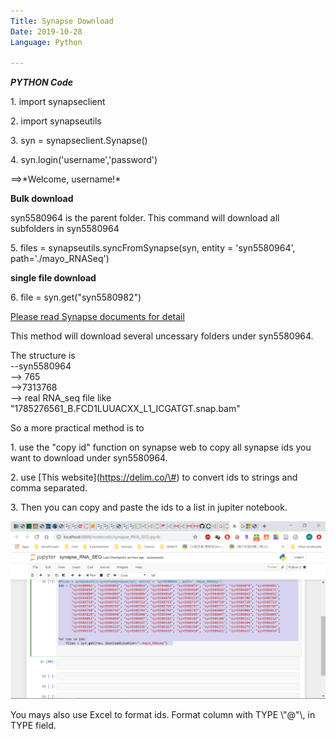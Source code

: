 ```yaml
---
Title: Synapse Download
Date: 2019-10-28
Language: Python  

---
```


***PYTHON Code***

1\. import synapseclient

2\. import synapseutils

3\. syn = synapseclient.Synapse()

4\. syn.login(\'username\',\'password\')

==\>\*Welcome, username!\*

**Bulk download**

syn5580964 is the parent folder. This command will download all
subfolders in syn5580964

5\. files = synapseutils.syncFromSynapse(syn, entity = \'syn5580964\',
path=\'./mayo\_RNASeq\')

**single file download**

6\. file = syn.get(\"syn5580982\")

[Please read Synapse documents for
detail](https://docs.synapse.org/articles/downloading\_data.html)

This method will download several uncessary folders under syn5580964.

The structure is  
--syn5580964  
   --> 765  
       -->7313768  
          --> real RNA\_seq file like "1785276561\_B.FCD1LUUACXX\_L1\_ICGATGT.snap.bam"

So a more practical method is to

1\. use the \"copy id\" function on synapse web to copy all synapse ids
you want to download under syn5580964.

2\. use \[This website\](https://delim.co/\#) to convert ids to strings
and comma separated.

3\. Then you can copy and paste the ids to a list in jupiter notebook.

![jupyter notebook](/images/image3.png)

You mays also use Excel to format ids. Format column with TYPE \\\"@\"\\\,
in TYPE field.
